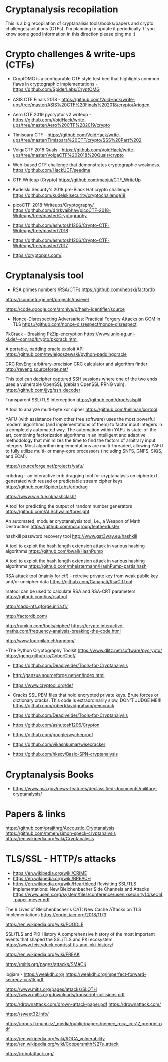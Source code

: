 # Cryptanalysis recopilation

This is a big recopilation of cryptanalisis tools/books/papers and crypto challenges/solutions (CTFs). I'm planning to update it periodically. If you know some good information in this direction please ping me ;)

# Crypto challenges & write-ups (CTFs)

* CryptOMG is a configurable CTF style test bed that highlights common flaws in cryptographic implementations -https://github.com/SpiderLabs/CryptOMG

* ASIS CTF Finals 2018 - 
https://github.com/VoidHack/write-ups/tree/master/ASIS%20CTF%20Finals%202018/crypto/Ariogen

* Aero CTF 2019 pycryptor v2 writeup - 
https://github.com/VoidHack/write-ups/tree/master/Aero%20CTF%202019/crypto

* Timisoara CTF - 
https://github.com/VoidHack/write-ups/tree/master/Timisoara%20CTF/crypto/SSS%20Part%202

* VolgaCTF 2018 Quals - 
https://github.com/VoidHack/write-ups/tree/master/VolgaCTF%202018%20Quals/crypto

* Web-based CTF challenge that demonstrates cryptographic weakness.
https://github.com/HackUCF/seedme

* CTF Writeup (Crypto)
https://github.com/maojui/CTF_WriteUp

* Kudelski Security's 2018 pre-Black Hat crypto challenge
https://github.com/kudelskisecurity/cryptochallenge18

* picoCTF-2018-Writeups/Cryptography/
https://github.com/d4rkvaibhav/picoCTF-2018-Writeups/tree/master/Cryptography

* https://github.com/ashutosh1206/Crypto-CTF-Writeups/tree/master/2018

* https://github.com/ashutosh1206/Crypto-CTF-Writeups/tree/master/2017

* https://cryptopals.com/

# Cryptanalysis tool

* RSA primes numbers /RSA/CTFs
https://github.com/ihebski/factordb

https://sourceforge.net/projects/msieve/

https://code.google.com/archive/p/hash-identifier/source

* Nonce-Disrespecting Adversaries: Practical Forgery Attacks on GCM in TLS
https://github.com/nonce-disrespect/nonce-disrespect

PkCrack - Breaking PkZip-encryption
https://www.unix-ag.uni-kl.de/~conrad/krypto/pkcrack.html

A portable, padding oracle exploit API
https://github.com/mwielgoszewski/python-paddingoracle

CRC RevEng: arbitrary-precision CRC calculator and algorithm finder
http://reveng.sourceforge.net/

This tool can decipher captured SSH sessions where one of the two ends uses a vulnerable OpenSSL (debian OpenSSL PRNG vuln).
https://github.com/jjyg/ssh_decoder

Transparent SSL/TLS interception 
https://github.com/droe/sslsplit

A tool to analyze multi-byte xor cipher
https://github.com/hellman/xortool

YAFU (with assistance from other free software) uses the most powerful modern algorithms (and implementations of them) to factor input integers in a completely automated way. The automation within YAFU is state-of-the-art, combining factorization algorithms in an intelligent and adaptive methodology that minimizes the time to find the factors of arbitrary input integers. Most algorithm implementations are multi-threaded, allowing YAFU to fully utilize multi- or many-core processors (including SNFS, GNFS, SIQS, and ECM).

https://sourceforge.net/projects/yafu/

cribdrag - an interactive crib dragging tool for cryptanalysis on ciphertext generated with reused or predictable stream cipher keys
https://github.com/SpiderLabs/cribdrag

https://www.win.tue.nl/hashclash/

A tool for predicting the output of random number generators
https://github.com/ALSchwalm/foresight

An automated, modular cryptanalysis tool; i.e., a Weapon of Math Destruction
https://github.com/nccgroup/featherduster

hashkill password recovery tool http://www.gat3way.eu/hashkill

A tool to exploit the hash length extension attack in various hashing algorithms
https://github.com/bwall/HashPump

A tool to exploit the hash length extension attack in various hashing algorithms
https://github.com/mheistermann/HashPump-partialhash

RSA attack tool (mainly for ctf) - retreive private key from weak public key and/or uncipher data
https://github.com/Ganapati/RsaCtfTool

rsatool can be used to calculate RSA and RSA-CRT parameters
https://github.com/ius/rsatool

http://cado-nfs.gforge.inria.fr/

http://factordb.com/

http://rumkin.com/tools/cipher/
https://crypto.interactive-maths.com/frequency-analysis-breaking-the-code.html

http://www.fourmilab.ch/random/

*The Python Cryptography Toolkit https://www.dlitz.net/software/pycrypto/
https://gchq.github.io/CyberChef/

* https://github.com/Deadlyelder/Tools-for-Cryptanalysis

* http://ganzua.sourceforge.net/en/index.html

* https://www.cryptool.org/de/

* Cracks SSL PEM files that hold encrypted private keys. Brute forces or dictionary cracks. This code is extraordinarily slow, DON'T JUDGE ME!!!
https://github.com/robertdavidgraham/pemcrack

* https://github.com/Deadlyelder/Tools-for-Cryptanalysis

* https://github.com/ashutosh1206/Crypton
* https://github.com/google/wycheproof

* https://github.com/vikasnkumar/wisecracker

* https://github.com/hkscy/Basic-SPN-cryptanalysis


# Cryptanalysis Books

* https://www.nsa.gov/news-features/declassified-documents/military-cryptanalysis/


# Papers & links

https://github.com/prajithrg/Accoustic_Cryptanalysis
https://github.com/mmeh/simon-speck-cryptanalysis
https://en.wikipedia.org/wiki/Cryptanalysis

# TLS/SSL - HTTP/s attacks

* https://en.wikipedia.org/wiki/CRIME
* https://en.wikipedia.org/wiki/BREACH
* https://en.wikipedia.org/wiki/Heartbleed
Revisiting SSL/TLS Implementations: New Bleichenbacher Side Channels and Attacks
https://www.usenix.org/system/files/conference/usenixsecurity14/sec14-paper-meyer.pdf

The 9 Lives of Bleichenbacher's CAT: New Cache ATtacks on TLS Implementations
https://eprint.iacr.org/2018/1173

https://en.wikipedia.org/wiki/POODLE

SSL/TLS and PKI History
A comprehensive history of the most important events that shaped the SSL/TLS and PKI ecosystem
https://www.feistyduck.com/ssl-tls-and-pki-history/

https://en.wikipedia.org/wiki/FREAK

https://mitls.org/pages/attacks/SMACK

logjam - https://weakdh.org/
https://weakdh.org/imperfect-forward-secrecy-ccs15.pdf

https://www.mitls.org/pages/attacks/SLOTH
https://www.mitls.org/downloads/transcript-collisions.pdf


https://drownattack.com/drown-attack-paper.pdf
https://drownattack.com/

https://sweet32.info/

https://crocs.fi.muni.cz/_media/public/papers/nemec_roca_ccs17_preprint.pdf

https://en.wikipedia.org/wiki/ROCA_vulnerability
https://en.wikipedia.org/wiki/Coppersmith%27s_attack

https://robotattack.org/










